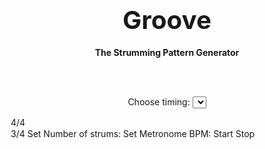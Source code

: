 <!DOCTYPE html>
<html>
<head>
  <meta charset="UTF-8">
  <meta name="viewport" content="width=device-width, initial-scale=1" />
 <title>Groove</title>
  <link rel="stylesheet" href="groovebrown.css">
</head>
<body>

<div class="header">  <h1 align="center"><big><big><b>Groove</big></big></h1>
<p align="center">The Strumming Pattern Generator</b></p></div>
<br><br>
<p align="center">Choose timing: <select id="timing"></p>
<option value="4/4"> 4/4
<option value="3/4"> 3/4
</select>
<br>
<button class="button" onclick="diagram()" id="strums"><b>Set</b> </button>

<br><br>

<div id="nums"><br><br>
<div id="hold"></div>


<br>
<br>




<br><br>
</div>
<br>
<p align="center">Number of strums: <input type=text id="input" size=3> </input><br>
<button class="button" onclick="strums()" id="strums"><b>Set</b> </button></p><br><br><br><br>

<p id="metro" align=center><button type="button" class="collapsible"><b><big><big>Metronome</big></big></button>
  <div id=metronome>
<p align=center>BPM:<input type="text" id="bpm" value="90" size=5></p>
<p align=center><button name="button" class="button" id="startBtn">Start</button>
  <button name="button" id="stopBtn" class="button" >Stop</button></p></div>
</p>


  <script src="groove.js">


</script>
</body>
</html>
